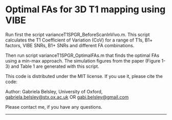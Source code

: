 # Optimal FAs for 3D T1 mapping using VIBE

Run first the script varianceT1SPGR_BeforeScanInVivo.m.
This script calculates the T1 Coefficient of Variation (CoV) for a range of T1s, B1+ factors, VIBE SNRs, B1+ SNRs and different FA combinations.

Then run script varianceT1SPGR_OptimalFAs.m that finds the optimal FAs using a min-max approach. The simulation figures from the paper (Figure 1-3) and Table 1 are generated with this script. 

This code is distributed under the MIT license. If you use it, please cite the code: 

Author: Gabriela Belsley, University of Oxford, gabriela.belsley@stx.ox.ac.uk
OR gabi.belsley@gmail.com

Please contact me, if you have any questions. 

---------------------------------------------

